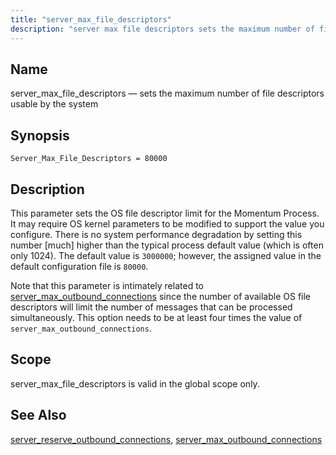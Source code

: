 ```yaml
---
title: "server_max_file_descriptors"
description: "server max file descriptors sets the maximum number of file descriptors usable by the system Server Max File Descriptors 80000 This parameter sets the OS file descriptor limit for the Momentum Process It may require OS kernel parameters to be modified to support the value you configure There is no..."
---
```


<a name="conf.ref.server_max_file_descriptors"></a> 
## Name

server_max_file_descriptors — sets the maximum number of file descriptors usable by the system

## Synopsis

`Server_Max_File_Descriptors = 80000`

<a name="idp26419920"></a> 
## Description

This parameter sets the OS file descriptor limit for the Momentum Process. It may require OS kernel parameters to be modified to support the value you configure. There is no system performance degradation by setting this number [much] higher than the typical process default value (which is often only 1024). The default value is `3000000`; however, the assigned value in the default configuration file is `80000`.

Note that this parameter is intimately related to [server_max_outbound_connections](/momentum/4/config/ref-server-max-outbound-connections) since the number of available OS file descriptors will limit the number of messages that can be processed simultaneously. This option needs to be at least four times the value of `server_max_outbound_connections`.

<a name="idp26424768"></a> 
## Scope

server_max_file_descriptors is valid in the global scope only.

<a name="idp26426624"></a> 
## See Also

[server_reserve_outbound_connections](/momentum/4/config/ref-server-reserve-outbound-connections), [server_max_outbound_connections](/momentum/4/config/ref-server-max-outbound-connections)